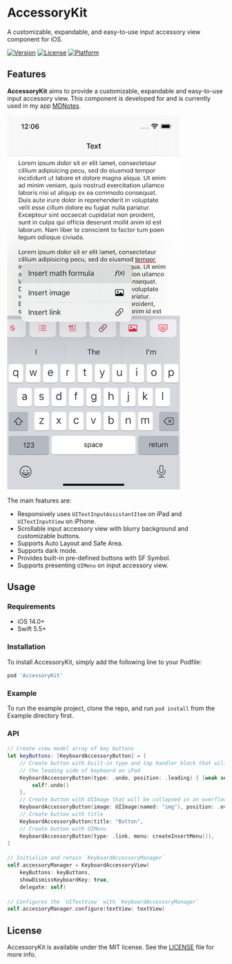 # AccessoryKit

A customizable, expandable, and easy-to-use input accessory view component for iOS.

[![Version](https://img.shields.io/cocoapods/v/AccessoryKit.svg?style=flat)](https://cocoapods.org/pods/AccessoryKit)
[![License](https://img.shields.io/cocoapods/l/AccessoryKit.svg?style=flat)](https://cocoapods.org/pods/AccessoryKit)
[![Platform](https://img.shields.io/cocoapods/p/AccessoryKit.svg?style=flat)](https://cocoapods.org/pods/AccessoryKit)

## Features

**AccessoryKit** aims to provide a customizable, expandable and easy-to-use input accessory view. This component is developed for and is currently used in my app [MDNotes](https://apps.apple.com/us/app/mdnotes/id1471287219).

![](Screenshots/1.png)

The main features are:

* Responsively uses `UITextInputAssistantItem` on iPad and `UITextInputView` on iPhone.
* Scrollable input accessory view with blurry background and customizable buttons.
* Supports Auto Layout and Safe Area.
* Supports dark mode.
* Provides built-in pre-defined buttons with SF Symbol.
* Supports presenting `UIMenu` on input accessory view.

## Usage

### Requirements

* iOS 14.0+
* Swift 5.5+

### Installation

To install AccessoryKit, simply add the following line to your Podfile:

```ruby
pod 'AccessoryKit'
```

### Example

To run the example project, clone the repo, and run `pod install` from the Example directory first.

### API

```swift
// Create view model array of key buttons
let keyButtons: [KeyboardAccessoryButton] = [
    // Create button with built-in type and tap handler block that will be placed on 
    // the leading side of keyboard on iPad
    KeyboardAccessoryButton(type: .undo, position: .leading) { [weak self] in
        self?.undo()
    },
    // Create button with UIImage that will be collapsed in an overflow menu on iPad
    KeyboardAccessoryButton(image: UIImage(named: "img"), position: .overflow),
    // Create button with title
    KeyboardAccessoryButton(title: "Button",
    // Create button with UIMenu
    KeyboardAccessoryButton(type: .link, menu: createInsertMenu()),
]

// Initialize and retain `KeyboardAccessoryManager`
self.accessoryManager = KeyboardAccessoryView(
    keyButtons: keyButtons,
    showDismissKeyboardKey: true,
    delegate: self)

// Configures the `UITextView` with `KeyboardAccessoryManager`
self.accessoryManager.configure(textView: textView)
```

## License

AccessoryKit is available under the MIT license. See the [LICENSE](LICENSE) file for more info.
